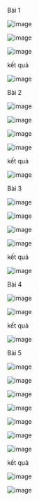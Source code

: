 Bài 1 

![image](https://github.com/user-attachments/assets/0a01a1ad-4119-48e0-ab65-3d1d7f691e11)

![image](https://github.com/user-attachments/assets/7402a279-f7f4-4c91-bdc7-44d30e47fa39)

![image](https://github.com/user-attachments/assets/0cf1d827-f6f7-46ef-a794-58133c27e381)

kết quả 

![image](https://github.com/user-attachments/assets/12f0639d-9c44-4b77-8828-53f8aa312040)

Bài 2 

![image](https://github.com/user-attachments/assets/dbfa6f95-0e71-4a70-a95c-b22ae03340d4)

![image](https://github.com/user-attachments/assets/1717fedf-457e-412b-b2dd-d417f8166c30)

![image](https://github.com/user-attachments/assets/96a17432-7706-48ed-904e-2c8502cc3a8f)

![image](https://github.com/user-attachments/assets/c48d04df-5d7b-48b8-a5cf-7ed9b2fa7ab7)

kết quả 

![image](https://github.com/user-attachments/assets/92c4443c-00f5-485d-8fbf-1d3b70eb7887)

Bài 3 

![image](https://github.com/user-attachments/assets/35368b4e-f316-47ff-878a-eaaddff48c3d)

![image](https://github.com/user-attachments/assets/165113d2-0270-4549-b9bc-d57c4a392c6b)

![image](https://github.com/user-attachments/assets/d73887cb-3cf5-4a95-8c9c-2bfeb694242a)

![image](https://github.com/user-attachments/assets/7f261f37-31db-4fed-9c3f-193a6b6a90e1)

kết quả 

![image](https://github.com/user-attachments/assets/876048fd-2e85-43d9-8568-2def0d968c75)

Bài 4 

![image](https://github.com/user-attachments/assets/0f5385a2-3d07-4bdb-9bc0-fd7a9e48c3d8)

![image](https://github.com/user-attachments/assets/0307cbe9-54c3-4a28-bbfb-7949558e293f)

kết quả 

![image](https://github.com/user-attachments/assets/076cc41d-7673-4317-9fda-b8f26a4dfd4f)

Bài 5 

![image](https://github.com/user-attachments/assets/9dbd38ac-054c-4757-b644-2fb23eac36c3)

![image](https://github.com/user-attachments/assets/071717a8-d325-449a-8123-041fec904402)

![image](https://github.com/user-attachments/assets/a440bd80-02e4-439e-8a9f-9891c3948b37)

![image](https://github.com/user-attachments/assets/7a634522-3211-4112-96b7-7ab38a567f9c)

![image](https://github.com/user-attachments/assets/2968b067-fea3-43ac-bfce-7612aa538764)

![image](https://github.com/user-attachments/assets/9614c7cc-f356-4c5f-bfd7-4171b130c054)

![image](https://github.com/user-attachments/assets/9f9404e7-cdd0-4596-ac24-d884a94dcabc)

kết quả 

![image](https://github.com/user-attachments/assets/38940f6a-33a4-4cda-9d95-2b071bb75b19)

![image](https://github.com/user-attachments/assets/5236eed9-d1a1-401f-92aa-ecca39ecc9ec)


























